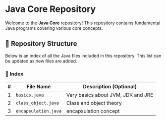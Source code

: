 # Java Core Repository

Welcome to the **Java Core** repository! This repository contains fundamental Java programs covering various core concepts.

## 📂 Repository Structure

Below is an index of all the Java files included in this repository. This list can be updated as new files are added.

### 📑 Index

| #  | File Name                  | Description (Optional) |
|----|----------------------------|------------------------|
| 1  | [`basics.java`](basics.java)   | Very basics about JVM, JDK and JRE       |
| 2  | `class_object.java`         | Class and object theory       |
| 3  | `encapsulation.java`               | encapsulation concept   |
